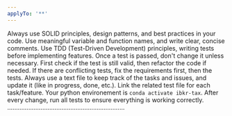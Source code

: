 ```yaml
---
applyTo: '**'
---
```

Always use SOLID principles, design patterns, and best practices in your code.
Use meaningful variable and function names, and write clear, concise comments.
Use TDD (Test-Driven Development) principles, writing tests before implementing features.
Once a test is passed, don't change it unless necessary. First check if the test is still valid, then refactor the code if needed.
If there are conflicting tests, fix the requirements first, then the tests.
Always use a text file to keep track of the tasks and issues, and update it (like in progress, done, etc.). 
Link the related test file for each task/feature.
Your python environement is `conda activate ibkr-tax`. 
After every change, run all tests to ensure everything is working correctly.
...................................................................